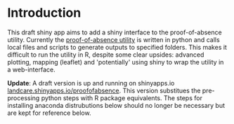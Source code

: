 # Introduction

This draft shiny app aims to add a shiny interface to the proof-of-absence utility. Currently the [proof-of-absence utility](addlink) is written in python and calls local files and scripts to generate outputs to specified folders. This makes it difficult to run the utility in R, despite some clear upsides: advanced plotting, mapping (leaflet) and 'potentially' using shiny to wrap the utility in a web-interface.

**Update**: A draft version is up and running on shinyapps.io [landcare.shinyapps.io/proofofabsence](https://landcare.shinyapps.io/proofofabsence/). This version substitues the pre-processing python steps with R package equivalents. The steps for installing anaconda distrubutions below should no longer be necessary but are kept for reference below.
